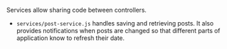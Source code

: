 Services allow sharing code between controllers.

  - `services/post-service.js` handles saving and retrieving posts. It also provides notifications when
    posts are changed so that different parts of application know to refresh their date.
